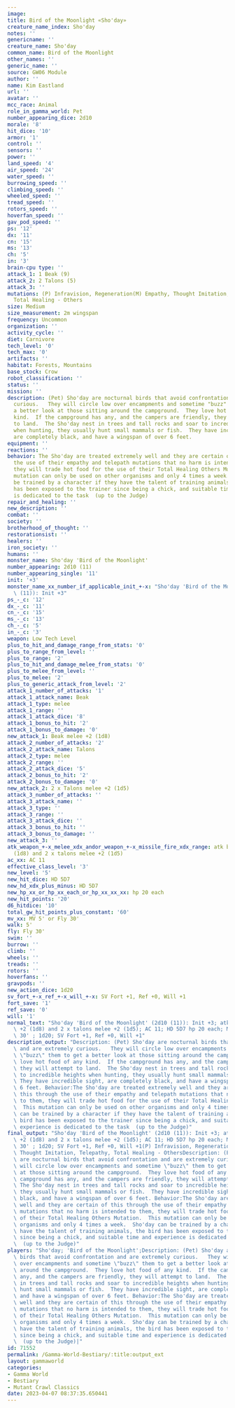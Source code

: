 ```yaml
---
image:
title: Bird of the Moonlight «Sho'day»
creature_name_index: Sho'day
notes: ''
genericname: ''
creature_name: Sho'day
common_name: Bird of the Moonlight
other_names: ''
generic_name: ''
source: GW06 Module
author: ''
name: Kim Eastland
url: ''
avatar: ''
mcc_race: Animal
role_in_gamma_world: Pet
number_appearing_dice: 2d10
morale: '8'
hit_dice: '10'
armor: '1'
control: ''
sensors: ''
power: ''
land_speed: '4'
air_speed: '24'
water_speed: ''
burrowing_speed: ''
climbing_speed: ''
wheeled_speed: ''
tread_speed: ''
rotors_speed: ''
hoverfan_speed: ''
gav_pod_speed: ''
ps: '12'
dx: '11'
cn: '15'
ms: '13'
ch: '5'
in: '3'
brain-cpu type: ''
attack_1: 1 Beak (9)
attack_2: 2 Talons (5)
attack_3: ''
mutations: (P) Infravision, Regeneration(M) Empathy, Thought Imitation, Telepathy,
  Total Healing - Others
size: Medium
size_measurement: 2m wingspan
frequency: Uncommon
organization: ''
activity_cycle: ''
diet: Carnivore
tech_level: '0'
tech_max: '0'
artifacts: ''
habitat: Forests, Mountains
base_stock: Crow
robot_classification: ''
status: ''
mission: ''
description: (Pet) Sho'day are nocturnal birds that avoid confrontation and are extremely
  curious.   They will circle low over encampments and sometime "buzz" them to get
  a better look at those sitting around the campground.  They love hot food of any
  kind.  If the campground has any, and the campers are friendly, they will attempt
  to land.  The Sho'day nest in trees and tall rocks and soar to incredible heights
  when hunting, they usually hunt small mammals or fish.  They have incredible sight,
  are completely black, and have a wingspan of over 6 feet.
equipment: ''
reactions: ''
behavior: The Sho'day are treated extremely well and they are certain of this through
  the use of their empathy and telepath mutations that no harm is intended to them,
  they will trade hot food for the use of their Total Healing Others Mutation.  This
  mutation can only be used on other organisms and only 4 times a week.  Sho'day can
  be trained by a character if they have the talent of training animals, the bird
  has been exposed to the trainer since being a chick, and suitable time and experience
  is dedicated to the task  (up to the Judge)
repair_and_healing: ''
new_description: ''
combat: ''
society: ''
brotherhood_of_thought: ''
restorationsist: ''
healers: ''
iron_society: ''
humans: ''
monster_name: Sho'day 'Bird of the Moonlight'
number_appearing: 2d10 (11)
number_appearing_single: '11'
init: '+3'
monster_name_xx_number_if_applicable_init_+-x: "Sho'day 'Bird of the Moonlight' (2d10\
  \ (11)): Init +3"
ps_-_c: '12'
dx_-_c: '11'
cn_-_c: '15'
ms_-_c: '13'
ch_-_c: '5'
in_-_c: '3'
weapon: Low Tech Level
plus_to_hit_and_damage_range_from_stats: '0'
plus_to_range_from_level: ''
plus_to_range: '2'
plus_to_hit_and_damage_melee_from_stats: '0'
plus_to_melee_from_level: ''
plus_to_melee: '2'
plus_to_generic_attack_from_level: '2'
attack_1_number_of_attacks: '1'
attack_1_attack_name: Beak
attack_1_type: melee
attack_1_range: ''
attack_1_attack_dice: '8'
attack_1_bonus_to_hit: '2'
attack_1_bonus_to_damage: '0'
new_attack_1: Beak melee +2 (1d8)
attack_2_number_of_attacks: '2'
attack_2_attack_name: Talons
attack_2_type: melee
attack_2_range: ''
attack_2_attack_dice: '5'
attack_2_bonus_to_hit: '2'
attack_2_bonus_to_damage: '0'
new_attack_2: 2 x Talons melee +2 (1d5)
attack_3_number_of_attacks: ''
attack_3_attack_name: ''
attack_3_type: ''
attack_3_range: ''
attack_3_attack_dice: ''
attack_3_bonus_to_hit: ''
attack_3_bonus_to_damage: ''
new_attack_3: ''
atk_weapon_+-x_melee_xdx_andor_weapon_+-x_missile_fire_xdx_range: atk beak melee +2
  (1d8) and 2 x talons melee +2 (1d5)
ac_xx: AC 11
effective_class_level: '3'
new_level: '5'
new_hit_dice: HD 5D7
new_hd_xdx_plus_minus: HD 5D7
new_hp_xx_or_hp_xx_each_or_hp_xx_xx_xx: hp 20 each
new_hit_points: '20'
d6_hitdice: '10'
total_gw_hit_points_plus_constant: '60'
mv_xx: MV 5' or Fly 30'
walk: 5'
fly: Fly 30'
swim: ''
burrow: ''
climb: ''
wheels: ''
treads: ''
rotors: ''
hoverfans: ''
gravpods: ''
new_action_dice: 1d20
sv_fort_+-x_ref_+-x_will_+-x: SV Fort +1, Ref +0, Will +1
fort_save: '1'
ref_save: '0'
will: '1'
normal_text: "Sho'day 'Bird of the Moonlight' (2d10 (11)): Init +3; atk beak melee\
  \ +2 (1d8) and 2 x talons melee +2 (1d5); AC 11; HD 5D7 hp 20 each; MV 5' or Fly\
  \ 30' ; 1d20; SV Fort +1, Ref +0, Will +1"
description_output: "Description: (Pet) Sho'day are nocturnal birds that avoid confrontation\
  \ and are extremely curious.   They will circle low over encampments and sometime\
  \ \"buzz\" them to get a better look at those sitting around the campground.  They\
  \ love hot food of any kind.  If the campground has any, and the campers are friendly,\
  \ they will attempt to land.  The Sho'day nest in trees and tall rocks and soar\
  \ to incredible heights when hunting, they usually hunt small mammals or fish. \
  \ They have incredible sight, are completely black, and have a wingspan of over\
  \ 6 feet. Behavior:The Sho'day are treated extremely well and they are certain of\
  \ this through the use of their empathy and telepath mutations that no harm is intended\
  \ to them, they will trade hot food for the use of their Total Healing Others Mutation.\
  \  This mutation can only be used on other organisms and only 4 times a week.  Sho'day\
  \ can be trained by a character if they have the talent of training animals, the\
  \ bird has been exposed to the trainer since being a chick, and suitable time and\
  \ experience is dedicated to the task  (up to the Judge)"
final_output: "Sho'day 'Bird of the Moonlight' (2d10 (11)): Init +3; atk beak melee\
  \ +2 (1d8) and 2 x talons melee +2 (1d5); AC 11; HD 5D7 hp 20 each; MV 5' or Fly\
  \ 30' ; 1d20; SV Fort +1, Ref +0, Will +1(P) Infravision, Regeneration(M) Empathy,\
  \ Thought Imitation, Telepathy, Total Healing - OthersDescription: (Pet) Sho'day\
  \ are nocturnal birds that avoid confrontation and are extremely curious.   They\
  \ will circle low over encampments and sometime \"buzz\" them to get a better look\
  \ at those sitting around the campground.  They love hot food of any kind.  If the\
  \ campground has any, and the campers are friendly, they will attempt to land. \
  \ The Sho'day nest in trees and tall rocks and soar to incredible heights when hunting,\
  \ they usually hunt small mammals or fish.  They have incredible sight, are completely\
  \ black, and have a wingspan of over 6 feet. Behavior:The Sho'day are treated extremely\
  \ well and they are certain of this through the use of their empathy and telepath\
  \ mutations that no harm is intended to them, they will trade hot food for the use\
  \ of their Total Healing Others Mutation.  This mutation can only be used on other\
  \ organisms and only 4 times a week.  Sho'day can be trained by a character if they\
  \ have the talent of training animals, the bird has been exposed to the trainer\
  \ since being a chick, and suitable time and experience is dedicated to the task\
  \  (up to the Judge)"
players: "Sho'day; 'Bird of the Moonlight';Description: (Pet) Sho'day are nocturnal\
  \ birds that avoid confrontation and are extremely curious.   They will circle low\
  \ over encampments and sometime \"buzz\" them to get a better look at those sitting\
  \ around the campground.  They love hot food of any kind.  If the campground has\
  \ any, and the campers are friendly, they will attempt to land.  The Sho'day nest\
  \ in trees and tall rocks and soar to incredible heights when hunting, they usually\
  \ hunt small mammals or fish.  They have incredible sight, are completely black,\
  \ and have a wingspan of over 6 feet. Behavior:The Sho'day are treated extremely\
  \ well and they are certain of this through the use of their empathy and telepath\
  \ mutations that no harm is intended to them, they will trade hot food for the use\
  \ of their Total Healing Others Mutation.  This mutation can only be used on other\
  \ organisms and only 4 times a week.  Sho'day can be trained by a character if they\
  \ have the talent of training animals, the bird has been exposed to the trainer\
  \ since being a chick, and suitable time and experience is dedicated to the task\
  \  (up to the Judge)|"
id: 71552
permalink: /Gamma-World-Bestiary/:title:output_ext
layout: gammaworld
categories:
- Gamma World
- Bestiary
- Mutant Crawl Classics
date: 2023-04-07 08:37:35.650441
---
```

